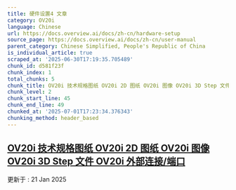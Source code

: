 ```yaml
---
title: 硬件设置4 文章
category: OV20i
language: Chinese
url: https://docs.overview.ai/docs/zh-cn/hardware-setup
source_page: https://docs.overview.ai/docs/zh-cn/user-manual
parent_category: Chinese Simplified, People's Republic of China
is_individual_article: true
scraped_at: '2025-06-30T17:19:35.705489'
chunk_id: d581f23f
chunk_index: 1
total_chunks: 5
chunk_title: OV20i 技术规格图纸 OV20i 2D 图纸 OV20i 图像 OV20i 3D Step 文件 OV20i 外部连接/端口/docs/zh-cn/technical-specificati
chunk_level: 2
chunk_start_line: 45
chunk_end_line: 49
chunked_at: '2025-07-01T17:23:34.376343'
chunking_method: header_based
---
```


## [OV20i 技术规格图纸 OV20i 2D 图纸 OV20i 图像 OV20i 3D Step 文件 OV20i 外部连接/端口](/docs/zh-cn/technical-specifications)

更新于 : 21 Jan 2025

